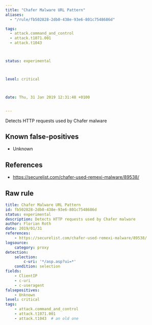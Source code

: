 ```yaml
---
title: "Chafer Malware URL Pattern"
aliases:
  - "/rule/fb502828-2db0-438e-93e6-801c7548686d"

tags:
  - attack.command_and_control
  - attack.t1071.001
  - attack.t1043



status: experimental



level: critical



date: Thu, 31 Jan 2019 12:31:48 +0100


---
```


Detects HTTP requests used by Chafer malware

<!--more-->


## Known false-positives

* Unknown



## References

* https://securelist.com/chafer-used-remexi-malware/89538/


## Raw rule
```yaml
title: Chafer Malware URL Pattern
id: fb502828-2db0-438e-93e6-801c7548686d
status: experimental
description: Detects HTTP requests used by Chafer malware
author: Florian Roth
date: 2019/01/31
references:
    - https://securelist.com/chafer-used-remexi-malware/89538/
logsource:
    category: proxy
detection:
    selection:
        c-uri: '*/asp.asp?ui=*'
    condition: selection
fields:
    - ClientIP
    - c-uri
    - c-useragent
falsepositives:
    - Unknown
level: critical
tags:
    - attack.command_and_control
    - attack.t1071.001
    - attack.t1043  # an old one
```
